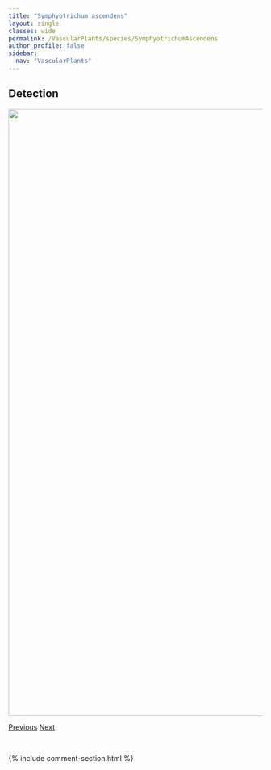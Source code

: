 ```yaml
---
title: "Symphyotrichum ascendens"
layout: single
classes: wide
permalink: /VascularPlants/species/SymphyotrichumAscendens
author_profile: false
sidebar:
  nav: "VascularPlants"
---
```


<h2>Detection</h2>

<a href="https://drive.google.com/uc?export=view&id=173S_lwVbjNNbYlxv92TJJPHa5RrIGV8l">
<img src="https://drive.google.com/uc?export=view&id=173S_lwVbjNNbYlxv92TJJPHa5RrIGV8l" height = "1200" width = "800">
</a>


<a href="/DevelopmentWebsite/VascularPlants/species/SymphoricarposOccidentalis" class="pagination--pager" title="Symphoricarpos occidentalis">Previous</a> <a href="/DevelopmentWebsite/VascularPlants/species/SymphyotrichumBoreale" class="pagination--pager" title="Symphyotrichum boreale">Next</a>

<p>&nbsp;</p>

{% include comment-section.html %}
